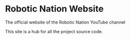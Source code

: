 # Robotic Nation Website
The official website of the Robotic Nation YouTube channel

This site is a hub for all the project source code. 
